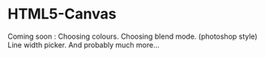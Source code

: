 # HTML5-Canvas

Coming soon :
Choosing colours.
Choosing blend mode. (photoshop style)
Line width picker.
And probably much more...
